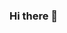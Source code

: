 ### Hi there 👋

<!--
**ChristianMinich/ChristianMinich** is a ✨ _special_ ✨ repository because its `README.md` (this file) appears on your GitHub profile.

[![Chris's GitHub stats](https://github-readme-stats.vercel.app/api?username=ChristianMinich)](https://github.com/ChristianMinich/github-readme-stats)

Here are some ideas to get you started:

- 🔭 I’m currently working on ...
- 🌱 I’m currently learning ...
- 👯 I’m looking to collaborate on ...
- 🤔 I’m looking for help with ...
- 💬 Ask me about ...
- 📫 How to reach me: ...
- 😄 Pronouns: ...
- ⚡ Fun fact: ...
-->
